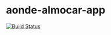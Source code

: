 # aonde-almocar-app
[![Build Status](https://travis-ci.org/wlmFincatti/aonde-almocar-app.svg?branch=master)](https://travis-ci.org/wlmFincatti/aonde-almocar-app)

